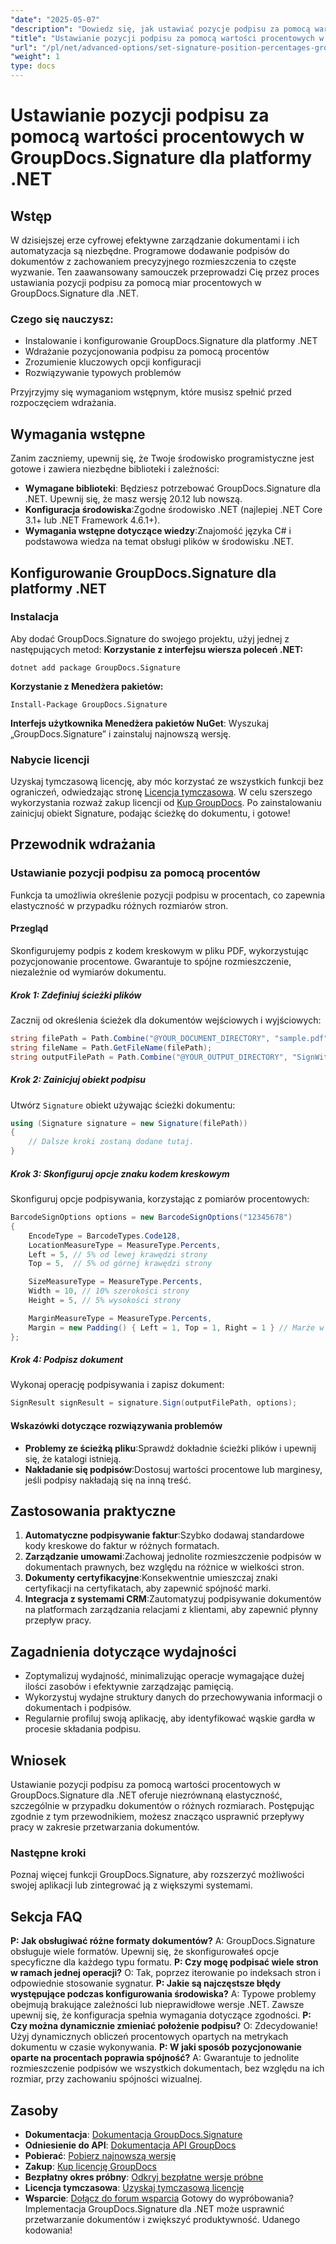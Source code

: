 ```yaml
---
"date": "2025-05-07"
"description": "Dowiedz się, jak ustawiać pozycje podpisu za pomocą wartości procentowych w GroupDocs.Signature dla .NET. Ten zaawansowany samouczek obejmuje instalację, konfigurację i praktyczne zastosowania."
"title": "Ustawianie pozycji podpisu za pomocą wartości procentowych w GroupDocs.Signature dla platformy .NET | Samouczek zaawansowany"
"url": "/pl/net/advanced-options/set-signature-position-percentages-groupdocs-signature-net/"
"weight": 1
type: docs
---
```

# Ustawianie pozycji podpisu za pomocą wartości procentowych w GroupDocs.Signature dla platformy .NET
## Wstęp
W dzisiejszej erze cyfrowej efektywne zarządzanie dokumentami i ich automatyzacja są niezbędne. Programowe dodawanie podpisów do dokumentów z zachowaniem precyzyjnego rozmieszczenia to częste wyzwanie. Ten zaawansowany samouczek przeprowadzi Cię przez proces ustawiania pozycji podpisu za pomocą miar procentowych w GroupDocs.Signature dla .NET.

### Czego się nauczysz:
- Instalowanie i konfigurowanie GroupDocs.Signature dla platformy .NET
- Wdrażanie pozycjonowania podpisu za pomocą procentów
- Zrozumienie kluczowych opcji konfiguracji
- Rozwiązywanie typowych problemów

Przyjrzyjmy się wymaganiom wstępnym, które musisz spełnić przed rozpoczęciem wdrażania.
## Wymagania wstępne
Zanim zaczniemy, upewnij się, że Twoje środowisko programistyczne jest gotowe i zawiera niezbędne biblioteki i zależności:

- **Wymagane biblioteki**: Będziesz potrzebować GroupDocs.Signature dla .NET. Upewnij się, że masz wersję 20.12 lub nowszą.
- **Konfiguracja środowiska**:Zgodne środowisko .NET (najlepiej .NET Core 3.1+ lub .NET Framework 4.6.1+).
- **Wymagania wstępne dotyczące wiedzy**:Znajomość języka C# i podstawowa wiedza na temat obsługi plików w środowisku .NET.
## Konfigurowanie GroupDocs.Signature dla platformy .NET
### Instalacja
Aby dodać GroupDocs.Signature do swojego projektu, użyj jednej z następujących metod:
**Korzystanie z interfejsu wiersza poleceń .NET:**
```shell
dotnet add package GroupDocs.Signature
```
**Korzystanie z Menedżera pakietów:**
```shell
Install-Package GroupDocs.Signature
```
**Interfejs użytkownika Menedżera pakietów NuGet**: 
Wyszukaj „GroupDocs.Signature” i zainstaluj najnowszą wersję.
### Nabycie licencji
Uzyskaj tymczasową licencję, aby móc korzystać ze wszystkich funkcji bez ograniczeń, odwiedzając stronę [Licencja tymczasowa](https://purchase.groupdocs.com/temporary-license/). W celu szerszego wykorzystania rozważ zakup licencji od [Kup GroupDocs](https://purchase.groupdocs.com/buy).
Po zainstalowaniu zainicjuj obiekt Signature, podając ścieżkę do dokumentu, i gotowe!
## Przewodnik wdrażania
### Ustawianie pozycji podpisu za pomocą procentów
Funkcja ta umożliwia określenie pozycji podpisu w procentach, co zapewnia elastyczność w przypadku różnych rozmiarów stron.
#### Przegląd
Skonfigurujemy podpis z kodem kreskowym w pliku PDF, wykorzystując pozycjonowanie procentowe. Gwarantuje to spójne rozmieszczenie, niezależnie od wymiarów dokumentu.
##### Krok 1: Zdefiniuj ścieżki plików
Zacznij od określenia ścieżek dla dokumentów wejściowych i wyjściowych:
```csharp
string filePath = Path.Combine("@YOUR_DOCUMENT_DIRECTORY", "sample.pdf");
string fileName = Path.GetFileName(filePath);
string outputFilePath = Path.Combine("@YOUR_OUTPUT_DIRECTORY", "SignWithPercents", fileName);
```
##### Krok 2: Zainicjuj obiekt podpisu
Utwórz `Signature` obiekt używając ścieżki dokumentu:
```csharp
using (Signature signature = new Signature(filePath))
{
    // Dalsze kroki zostaną dodane tutaj.
}
```
##### Krok 3: Skonfiguruj opcje znaku kodem kreskowym
Skonfiguruj opcje podpisywania, korzystając z pomiarów procentowych:
```csharp
BarcodeSignOptions options = new BarcodeSignOptions("12345678")
{
    EncodeType = BarcodeTypes.Code128,
    LocationMeasureType = MeasureType.Percents,
    Left = 5, // 5% od lewej krawędzi strony
    Top = 5,  // 5% od górnej krawędzi strony

    SizeMeasureType = MeasureType.Percents,
    Width = 10, // 10% szerokości strony
    Height = 5, // 5% wysokości strony

    MarginMeasureType = MeasureType.Percents,
    Margin = new Padding() { Left = 1, Top = 1, Right = 1 } // Marże w procentach
};
```
##### Krok 4: Podpisz dokument
Wykonaj operację podpisywania i zapisz dokument:
```csharp
SignResult signResult = signature.Sign(outputFilePath, options);
```
#### Wskazówki dotyczące rozwiązywania problemów
- **Problemy ze ścieżką pliku**:Sprawdź dokładnie ścieżki plików i upewnij się, że katalogi istnieją.
- **Nakładanie się podpisów**:Dostosuj wartości procentowe lub marginesy, jeśli podpisy nakładają się na inną treść.
## Zastosowania praktyczne
1. **Automatyczne podpisywanie faktur**:Szybko dodawaj standardowe kody kreskowe do faktur w różnych formatach.
2. **Zarządzanie umowami**:Zachowaj jednolite rozmieszczenie podpisów w dokumentach prawnych, bez względu na różnice w wielkości stron.
3. **Dokumenty certyfikacyjne**:Konsekwentnie umieszczaj znaki certyfikacji na certyfikatach, aby zapewnić spójność marki.
4. **Integracja z systemami CRM**:Zautomatyzuj podpisywanie dokumentów na platformach zarządzania relacjami z klientami, aby zapewnić płynny przepływ pracy.
## Zagadnienia dotyczące wydajności
- Zoptymalizuj wydajność, minimalizując operacje wymagające dużej ilości zasobów i efektywnie zarządzając pamięcią.
- Wykorzystuj wydajne struktury danych do przechowywania informacji o dokumentach i podpisów.
- Regularnie profiluj swoją aplikację, aby identyfikować wąskie gardła w procesie składania podpisu.
## Wniosek
Ustawianie pozycji podpisu za pomocą wartości procentowych w GroupDocs.Signature dla .NET oferuje niezrównaną elastyczność, szczególnie w przypadku dokumentów o różnych rozmiarach. Postępując zgodnie z tym przewodnikiem, możesz znacząco usprawnić przepływy pracy w zakresie przetwarzania dokumentów.
### Następne kroki
Poznaj więcej funkcji GroupDocs.Signature, aby rozszerzyć możliwości swojej aplikacji lub zintegrować ją z większymi systemami.
## Sekcja FAQ
**P: Jak obsługiwać różne formaty dokumentów?**
A: GroupDocs.Signature obsługuje wiele formatów. Upewnij się, że skonfigurowałeś opcje specyficzne dla każdego typu formatu.
**P: Czy mogę podpisać wiele stron w ramach jednej operacji?**
O: Tak, poprzez iterowanie po indeksach stron i odpowiednie stosowanie sygnatur.
**P: Jakie są najczęstsze błędy występujące podczas konfigurowania środowiska?**
A: Typowe problemy obejmują brakujące zależności lub nieprawidłowe wersje .NET. Zawsze upewnij się, że konfiguracja spełnia wymagania dotyczące zgodności.
**P: Czy można dynamicznie zmieniać położenie podpisu?**
O: Zdecydowanie! Użyj dynamicznych obliczeń procentowych opartych na metrykach dokumentu w czasie wykonywania.
**P: W jaki sposób pozycjonowanie oparte na procentach poprawia spójność?**
A: Gwarantuje to jednolite rozmieszczenie podpisów we wszystkich dokumentach, bez względu na ich rozmiar, przy zachowaniu spójności wizualnej.
## Zasoby
- **Dokumentacja**: [Dokumentacja GroupDocs.Signature](https://docs.groupdocs.com/signature/net/)
- **Odniesienie do API**: [Dokumentacja API GroupDocs](https://reference.groupdocs.com/signature/net/)
- **Pobierać**: [Pobierz najnowszą wersję](https://releases.groupdocs.com/signature/net/)
- **Zakup**: [Kup licencję GroupDocs](https://purchase.groupdocs.com/buy)
- **Bezpłatny okres próbny**: [Odkryj bezpłatne wersje próbne](https://releases.groupdocs.com/signature/net/)
- **Licencja tymczasowa**: [Uzyskaj tymczasową licencję](https://purchase.groupdocs.com/temporary-license/)
- **Wsparcie**: [Dołącz do forum wsparcia](https://forum.groupdocs.com/c/signature/)
Gotowy do wypróbowania? Implementacja GroupDocs.Signature dla .NET może usprawnić przetwarzanie dokumentów i zwiększyć produktywność. Udanego kodowania!